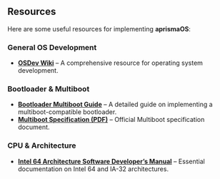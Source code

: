 ## Resources

Here are some useful resources for implementing **aprismaOS**:

### General OS Development
- [**OSDev Wiki**](https://wiki.osdev.org/) – A comprehensive resource for operating system development.

### Bootloader & Multiboot
- [**Bootloader Multiboot Guide**](https://thejat.in/learn/the-bootloader-multiboot) – A detailed guide on implementing a multiboot-compatible bootloader.
- [**Multiboot Specification (PDF)**](https://nongnu.askapache.com/grub/phcoder/multiboot.pdf) – Official Multiboot specification document.

### CPU & Architecture
- [**Intel 64 Architecture Software Developer’s Manual**](https://www.intel.com/content/dam/www/public/us/en/documents/manuals/64-ia-32-architectures-software-developer-vol-3a-part-1-manual.pdf) – Essential documentation on Intel 64 and IA-32 architectures.


